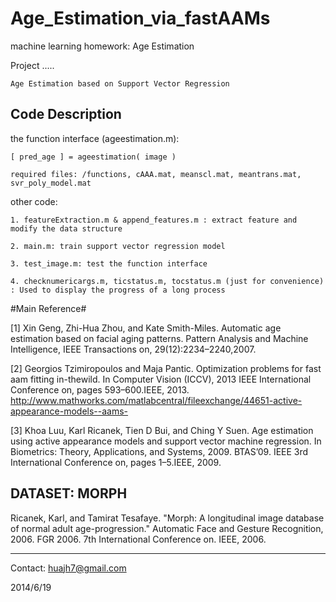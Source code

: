 Age_Estimation_via_fastAAMs
===========================
machine learning homework: Age Estimation

Project
.....

	Age Estimation based on Support Vector Regression	


Code Description
-------
the function interface (ageestimation.m): 

	[ pred_age ] = ageestimation( image )  
	
	required files: /functions, cAAA.mat, meanscl.mat, meantrans.mat, svr_poly_model.mat


other code:

	1. featureExtraction.m & append_features.m : extract feature and modify the data structure
	
	2. main.m: train support vector regression model
	
	3. test_image.m: test the function interface
	
	4. checknumericargs.m, ticstatus.m, tocstatus.m (just for convenience) : Used to display the progress of a long process
	

#Main Reference#

[1] Xin Geng, Zhi-Hua Zhou, and Kate Smith-Miles. Automatic age estimation based on facial aging patterns. Pattern Analysis and Machine Intelligence, IEEE Transactions on, 29(12):2234–2240,2007.

[2] Georgios Tzimiropoulos and Maja Pantic. Optimization problems for fast aam fitting in-thewild.
In Computer Vision (ICCV), 2013 IEEE International Conference on, pages 593–600.IEEE, 2013.
http://www.mathworks.com/matlabcentral/fileexchange/44651-active-appearance-models--aams-

[3] Khoa Luu, Karl Ricanek, Tien D Bui, and Ching Y Suen. Age estimation using active appearance models and support vector machine regression. In Biometrics: Theory, Applications, and Systems, 2009. BTAS’09. IEEE 3rd International Conference on, pages 1–5.IEEE, 2009.

DATASET: MORPH
------

Ricanek, Karl, and Tamirat Tesafaye. "Morph: A longitudinal image database of normal adult age-progression." Automatic Face and Gesture Recognition, 2006. FGR 2006. 7th International Conference on. IEEE, 2006.

___________

Contact: huajh7@gmail.com

2014/6/19



